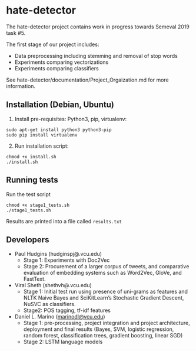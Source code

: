 # hate-detector
The hate-detector project contains work in progress towards Semeval 2019 task #5.

The first stage of our project includes:

* Data preprocessing including stemming and removal of stop words
* Experiments comparing vectorizations
* Experiments comparing classifiers

See hate-detector/documentation/Project_Orgaization.md for more information.

## Installation (Debian, Ubuntu)
1. Install pre-requisites: Python3, pip, virtualenv:

```
sudo apt-get install python3 python3-pip
sudo pip install virtualenv
```

2. Run installation script:
```
chmod +x install.sh
./install.sh
```

## Running tests
Run the test script
```
chmod +x stage1_tests.sh
./stage1_tests.sh
```

Results are printed into a file called `results.txt`

## Developers
* Paul Hudgins (hudginspj@.vcu.edu)
  * Stage 1: Experiments with Doc2Vec
  * Stage 2: Procurement of a larger corpus of tweets, and comparative evaluation of embedding systems such as Word2Vec, GloVe, and FastText.
* Viral Sheth (shethvh@.vcu.edu)
  * Stage  1:  Initial test run using presence of uni-grams as features and NLTK Naive Bayes and SciKitLearn’s Stochastic Gradient Descent, NuSVC as classifiers.
  * Stage2: POS tagging, tf-idf features
* Daniel L. Marino (marinodl@vcu.edu)
  * Stage 1: pre-processing, project integration and project architecture, deployment and final results (Bayes, SVM, logistic regression, random forest, classification trees, gradient boosting, linear SGD)
  * Stage 2: LSTM language models


